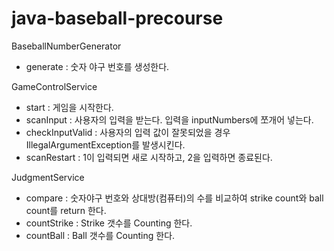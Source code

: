 # java-baseball-precourse

BaseballNumberGenerator
- generate : 숫자 야구 번호를 생성한다.

GameControlService
- start : 게임을 시작한다.
- scanInput : 사용자의 입력을 받는다. 입력을 inputNumbers에 쪼개어 넣는다.
- checkInputValid : 사용자의 입력 값이 잘못되었을 경우 IllegalArgumentException를 발생시킨다.
- scanRestart : 1이 입력되면 새로 시작하고, 2을 입력하면 종료된다.

JudgmentService
- compare : 숫자야구 번호와 상대방(컴퓨터)의 수를 비교하여 strike count와 ball count를 return 한다.
- countStrike : Strike 갯수를 Counting 한다.
- countBall : Ball 갯수를 Counting 한다.

